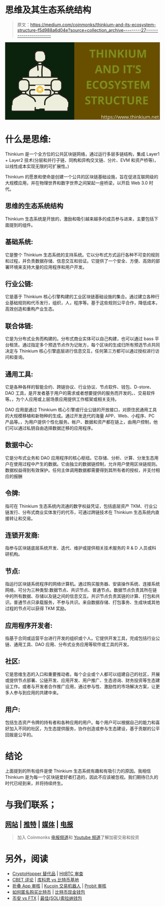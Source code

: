 # 思维及其生态系统结构

> 原文：<https://medium.com/coinmonks/thinkium-and-its-ecosystem-structure-f5d988a6d04e?source=collection_archive---------27----------------------->

![](img/c7fb5d3b116d3c1a3825134d4d8f8eb3.png)

# 什么是思维:

Thinkium 是一个全方位的公共区块链网络，通过运行多层多链结构，集成 Layer1 + Layer2 技术(分层和并行子链、同构和异构交叉链、分片、EVM 和资产桥等)，以线性成本实现无限的可扩展性。)

Thinkium 的愿景和使命是创建一个公共的区块链基础设施，旨在促进互联网级的大规模应用，并在物理世界和数字世界之间架起一座桥梁，以开启 Web 3.0 时代。

## 思维的生态系统结构

Thinkium 生态系统是开放的，激励和吸引越来越多的成员参与进来，主要包括下面提到的组件。

## 基础系统:

它是整个 Thinkium 生态系统的支持系统。它以分布式方式运行各种不可变的规则和过程，并负责数据存储、信息交互和验证。它提供了一个安全、方便、高效的部署环境来支持大量的应用程序和用户开发。

## 行业公链:

它是基于 Thinkium 核心引擎构建的工业区块链基础设施的集合。通过建立各种行业基础规则和代币发行，组织，人，程序等。基于这些规则公平合作，降低成本，高效创造和重构产业生态。

## 联合体链:

它是为分布式业务而构建的。分布式商业实体可以自己构建，也可以通过 bass 平台租赁。通过指定多个预选节点作为记账方，每个区块的生成归所有预选节点共同决定与 Thinkium 核心引擎底层进行信息交互，任何第三方都可以通过授权进行访问和查询。

## 通用工具:

它是各种各样的智能合约、跨链协议、行业协议、节点软件、钱包、D-store、DAO 工具，是开发者基于用户的需求或者想要提供的服务而开发的。、交易软件等。，为个人应用或上层场景应用提供工作框架或相关支持。

DAO 应用是通过 Thinkium 核心引擎或行业公链的开放接口，对原住民通用工具的大规模移植和新物种的生成。通过开发迭代的海量 APP、Web、小程序、PC 产品等。，为用户提供个性化服务。帐户、数据和资产都在链上，由用户控制，他们可以通过私钥自由选择数据迁移的应用程序。

## 数据中心:

它是分布式业务和 DAO 应用程序的核心枢纽。它存储、分析、计算、分发生态用户在使用过程中产生的数据。它由独立的数据链控制，允许用户使用区块链规则。数据权益得到有效保护。任何主体调用数据都需要得到其所有者的授权，并支付相应的报酬

## 令牌:

指可在 Thinkium 生态系统内流通的数字权益凭证，包括底层资产 TKM、行业公链发行、分布式商业实体发行的代币，可通过跨链技术在 Thinkium 生态系统内直接转让和交易。

## 连锁开发商:

指参与区块链底层系统开发、迭代、维护或提供相关技术服务的 R & D 人员或科研机构。

## 节点:

指运行区块链系统程序的网络计算机。通过购买服务器、安装操作系统、连接系统网络，可分为三种类型:数据节点、共识节点、普通节点。数据节点负责其所在链中的所有数据、存储以及链之间的信息交互。共识节点负责其链的计算、打包和共识。普通节点只承载服务，不参与共识。来自数据存储、打包事务、生成块或其他过程的节点可以获得 TKM 奖励。

## 应用程序开发者:

指基于合同或运营平台进行开发的组织或个人。它提供开发工具，完成包括行业公链、通用工具、DAO 应用、分布式业务应用等软件或工具的开发。

## 社区:

它是思维生态的入口和重要推动者。每个企业或个人都可以组建自己的社区，开展或提供节点部署、公链开发、应用开发、用户推广、生态咨询、财务投资等生态建设工作。或者与开发者合作推广应用，通过参与性、激励性的市场解决方案，让更多人参与到应用的共建中来。

## 用户:

包括生态资产令牌的持有者和各种应用的用户。每个用户可以根据自己的能力和喜好加入不同的社区，为生态提供服务，协作创造或参与生态建设，基于贡献的公平回报是公平的。

# 结论

上面提到的所有组件是使 Thinkium 生态系统有趣和有吸引力的原因。我相信 Thinkium 是为每一个区块链爱好者打造的，因此不应该被忽视。我们期待已久的时代已经到来，并将持续终生。

# 与我们联系；

## [网站](https://thinkium.net) | [推特](https://twitter.com/thinkium_chain?s=21) | [媒体](http://thinkiumfoundation.medium.com) | [电报](https://t.me/Thinkiumofficial)

> 加入 Coinmonks [电报频道](https://t.me/coincodecap)和 [Youtube 频道](https://www.youtube.com/c/coinmonks/videos)了解加密交易和投资

# 另外，阅读

*   [CryptoHopper 替代品](/coinmonks/cryptohopper-alternatives-d67287b16d27) | [HitBTC 审查](/coinmonks/hitbtc-review-c5143c5d53c2)
*   [CBET 评论](https://coincodecap.com/cbet-casino-review) | [库科恩 vs 比特币基地](https://coincodecap.com/kucoin-vs-coinbase)
*   [折叠 App 审核](https://coincodecap.com/fold-app-review) | [Kucoin 交易机器人](/coinmonks/kucoin-trading-bot-automate-your-trades-8cf0ca2138e0) | [Probit 审核](https://coincodecap.com/probit-review)
*   [如何匿名购买比特币](https://coincodecap.com/buy-bitcoin-anonymously) | [比特币现金钱包](https://coincodecap.com/bitcoin-cash-wallets)
*   [币安 vs FTX](https://coincodecap.com/binance-vs-ftx) | [最佳(SOL)索拉纳钱包](https://coincodecap.com/solana-wallets)
